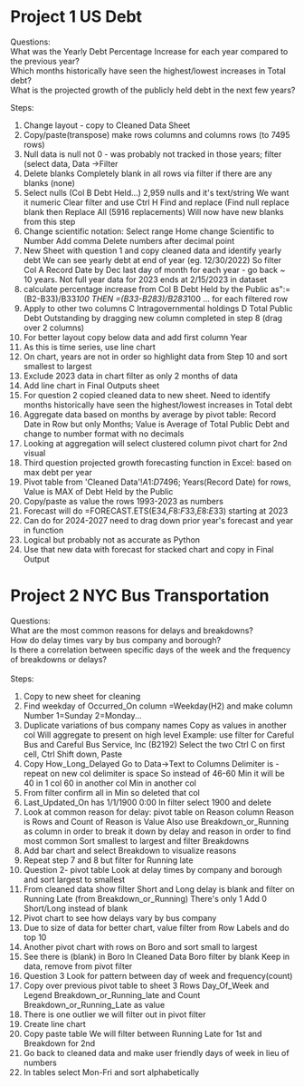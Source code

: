 # Project 1 US Debt 
Questions:<br>
What was the Yearly Debt Percentage Increase for each year compared to the previous year?<br>
Which months historically have seen the highest/lowest increases in Total debt?<br>
What is the projected growth of the publicly held debt in the next few years?<br>

Steps:
1. Change layout - copy to Cleaned Data Sheet 
2. Copy/paste(transpose) make rows columns and columns rows (to 7495 rows)
3. Null data is null not 0 - was probably not tracked in those years; filter  (select data, Data ->Filter
4. Delete blanks Completely blank in all rows via filter if there are any blanks (none)
5. Select nulls (Col B Debt Held...) 2,959 nulls and it's text/string We want it numeric Clear filter and use  Ctrl H Find and replace (Find null replace blank then Replace All (5916 replacements) Will now have new blanks from this step
6. Change scientific notation: Select range Home change Scientific to Number Add comma Delete numbers after decimal point
7. New Sheet with question 1 and copy cleaned data and identify yearly debt We can see yearly debt at end of year (eg. 12/30/2022) So filter Col A Record Date by Dec last day of month for each year - go back ~ 10 years. Not full year data for 2023 ends at 2/15/2023 in dataset
8. calculate percentage increase from Col B Debt Held by the Public as":=(B2-B33)/B33*100 THEN =(B33-B283)/B283*100 ... for each filtered row
9. Apply to other two columns C Intragovernmental holdings D Total Public Debt Outstanding by dragging new column completed in step 8 (drag over 2 columns)
10. For better layout copy below data and add first column Year 
11. As this is time series, use line chart
12. On chart, years are not in order so highlight data from Step 10 and sort smallest to largest
13. Exclude 2023 data in chart filter as only 2 months of data
14. Add line chart in Final Outputs sheet
15. For question 2 copied cleaned data to new sheet. Need to identify months historically have seen the highest/lowest increases in Total debt
16. Aggregate data based on months by average by pivot table: Record Date in Row but only Months; Value is Average of Total Public Debt and change to number format with no decimals
17. Looking at aggregation will select clustered column pivot chart for 2nd visual
18. Third question projected growth forecasting function in Excel: based on max debt per year
19. Pivot table from 'Cleaned Data'!$A$1:$D$7496; Years(Record Date) for rows, Value is MAX of Debt Held by the Public
20. Copy/paste as value the rows 1993-2023 as numbers
21. Forecast will do =FORECAST.ETS(E34,$F$8:$F$33,$E$8:$E$33) starting at 2023
22. Can do for 2024-2027 need to drag down prior year's forecast and year in function
23. Logical but probably not as accurate as Python
24. Use that new data with forecast for stacked chart and copy in Final Output

# Project 2 NYC Bus Transportation

Questions:<br>
What are the most common reasons for delays and breakdowns?<br>
How do delay times vary by bus company and borough?<br>
Is there a correlation between specific days of the week and the frequency of breakdowns or delays?<br><br>
Steps:
1. Copy to new sheet for cleaning
2. Find weekday of Occurred_On column =Weekday(H2) and make column Number 1=Sunday 2=Monday...
3. Duplicate variations of bus company names Copy as values in another col Will aggregate to present on high level Example: use filter for Careful Bus and Careful Bus Service, Inc (B2192) Select the two Ctrl C on first cell, Ctrl Shift down, Paste 
4. Copy How_Long_Delayed Go to Data->Text to Columns Delimiter is - repeat on new col delimiter is space So instead of 46-60 Min it will be 40 in 1 col 60 in another col Min in another col
5. From filter confirm all in Min so deleted that col
6. Last_Updated_On has 1/1/1900 0:00 In filter select 1900 and delete
7. Look at common reason for delay: pivot table on Reason column Reason is Rows and Count of Reason is Value Also use Breakdown_or_Running as column in order to break it down by delay and reason in order to find most common Sort smallest to largest and filter Breakdowns
8. Add bar chart and select Breakdown to visualize reasons
9. Repeat step 7 and 8 but filter for Running late
10. Question 2- pivot table  Look at delay times by company and borough and sort largest to smallest
11. From cleaned data show filter Short and Long delay is blank and filter on Running Late (from Breakdown_or_Running) There's only 1 Add 0 Short/Long instead of blank
12. Pivot chart to see how delays vary by bus company
13. Due to size of data for better chart, value filter from Row Labels and do top 10
14. Another pivot chart with rows on Boro and sort small to largest
15. See there is (blank) in Boro In Cleaned Data Boro filter by blank Keep in data, remove from pivot filter
16. Question 3 Look for pattern between day of week and frequency(count)
17. Copy over previous pivot table to sheet 3 Rows Day_Of_Week and Legend Breakdown_or_Running_late and Count Breakdown_or_Running_Late as value
18. There is one outlier we will filter out in pivot filter
19. Create line chart
20. Copy paste table We will filter between Running Late for 1st and Breakdown for 2nd
21. Go back to cleaned data and make user friendly days of week in lieu of numbers
22. In tables select Mon-Fri and sort alphabetically

